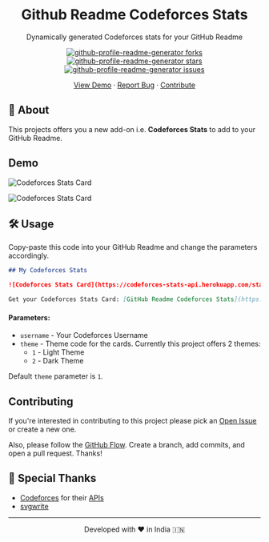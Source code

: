 <h1 align="center">
    Github Readme Codeforces Stats
</h1>
<p align="center">
  Dynamically generated Codeforces stats for your GitHub Readme
</p>
<p align="center">
  <a href="https://github.com/wweverma1/github-readme-codeforces-stats/fork" target="blank">
    <img src="https://img.shields.io/github/forks/wweverma1/github-readme-codeforces-stats?style=flat-square" alt="github-profile-readme-generator forks"/>
  </a>
  <a href="https://github.com/wweverma1/github-readme-codeforces-stats/stargazers" target="blank">
    <img src="https://img.shields.io/github/stars/wweverma1/github-readme-codeforces-stats?style=flat-square" alt="github-profile-readme-generator stars"/>
  </a>
  <a href="https://github.com/wweverma1/github-readme-codeforces-stats/issues" target="blank">
    <img src="https://img.shields.io/github/issues/wweverma1/github-readme-codeforces-stats?style=flat-square" alt="github-profile-readme-generator issues"/>
  </a>
</p>
<p align="center">
  <a href="#demo">View Demo</a>
  ·
  <a href="https://github.com/wweverma1/github-readme-codeforces-stats/issues/new/choose">Report Bug</a>
  ·
  <a href="#contributing">Contribute</a>
</p>

## 🌟 About

This projects offers you a new add-on i.e. **Codeforces Stats** to add to your GitHub Readme.

## Demo

![Codeforces Stats Card](https://codeforces-stats-api.herokuapp.com/stats?username=wweverma1&theme=1)

![Codeforces Stats Card](https://codeforces-stats-api.herokuapp.com/stats?username=wweverma1&theme=2)

<!-- ## 🧐 Features -->

## 🛠️ Usage

Copy-paste this code into your GitHub Readme and change the parameters accordingly.

```md
## My Codeforces Stats

![Codeforces Stats Card](https://codeforces-stats-api.herokuapp.com/stats?username=wweverma1&theme=1)

Get your Codeforces Stats Card: [GitHub Readme Codeforces Stats](https://github.com/wweverma1/github-readme-codeforces-stats)
```

#### Parameters:

- `username` - Your Codeforces Username
- `theme` - Theme code for the cards. Currently this project offers 2 themes:
    - `1` - Light Theme
    - `2` - Dark Theme 

Default `theme` parameter is `1`.

## Contributing

If you're interested in contributing to this project please pick an [Open Issue](https://github.com/wweverma1/github-readme-codeforces-stats/issues?q=is%3Aopen+is%3Aissue) or create a new one.

Also, please follow the [GitHub Flow](https://guides.github.com/introduction/flow). Create a branch, add commits, and open a pull request.
Thanks!

## 🙏 Special Thanks

- [Codeforces](https://codeforces.com/) for their [APIs](https://codeforces.com/apiHelp)
- [svgwrite](https://pypi.org/project/svgwrite/)

<hr>
<p align="center">
Developed with ❤️ in India 🇮🇳 
</p>
